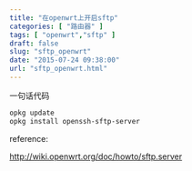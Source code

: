 ```yaml
---
title: "在openwrt上开启sftp"
categories: [ "路由器" ]
tags: [ "openwrt","sftp" ]
draft: false
slug: "sftp_openwrt"
date: "2015-07-24 09:38:00"
url: "sftp_openwrt.html"
---
```


一句话代码

```bash
opkg update
opkg install openssh-sftp-server
```



reference:


http://wiki.openwrt.org/doc/howto/sftp.server